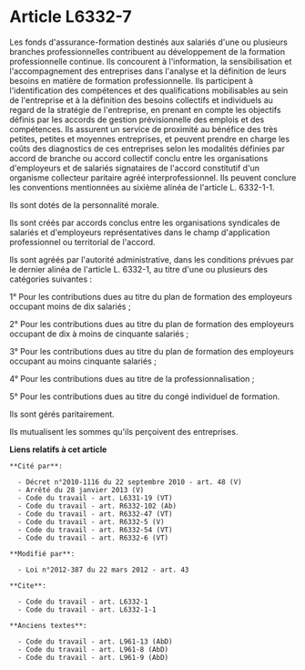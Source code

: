 # Article L6332-7

Les fonds d'assurance-formation destinés aux salariés d'une ou plusieurs branches professionnelles contribuent au
développement de la formation professionnelle continue. Ils concourent à l'information, la sensibilisation et
l'accompagnement des entreprises dans l'analyse et la définition de leurs besoins en matière de formation professionnelle.
Ils participent à l'identification des compétences et des qualifications mobilisables au sein de l'entreprise et à la
définition des besoins collectifs et individuels au regard de la stratégie de l'entreprise, en prenant en compte les
objectifs définis par les accords de gestion prévisionnelle des emplois et des compétences. Ils assurent un service de
proximité au bénéfice des très petites, petites et moyennes entreprises, et peuvent prendre en charge les coûts des
diagnostics de ces entreprises selon les modalités définies par accord de branche ou accord collectif conclu entre les
organisations d'employeurs et de salariés signataires de l'accord constitutif d'un organisme collecteur paritaire agréé
interprofessionnel. Ils peuvent conclure les conventions mentionnées au sixième alinéa de l'article L. 6332-1-1. 

Ils sont dotés de la personnalité morale. 

Ils sont créés par accords conclus entre les organisations syndicales de salariés et d'employeurs représentatives dans le
champ d'application professionnel ou territorial de l'accord. 

Ils sont agréés par l'autorité administrative, dans les conditions prévues par le dernier alinéa de l'article L. 6332-1, au
titre d'une ou plusieurs des catégories suivantes : 

1° Pour les contributions dues au titre du plan de formation des employeurs occupant moins de dix salariés ; 

2° Pour les contributions dues au titre du plan de formation des employeurs occupant de dix à moins de cinquante salariés ; 

3° Pour les contributions dues au titre du plan de formation des employeurs occupant au moins cinquante salariés ; 

4° Pour les contributions dues au titre de la professionnalisation ; 

5° Pour les contributions dues au titre du congé individuel de formation. 

Ils sont gérés paritairement. 

Ils mutualisent les sommes qu'ils perçoivent des entreprises.

**Liens relatifs à cet article**

	**Cité par**:

	  - Décret n°2010-1116 du 22 septembre 2010 - art. 48 (V)
	  - Arrêté du 28 janvier 2013 (V)
	  - Code du travail - art. L6331-19 (VT)
	  - Code du travail - art. R6332-102 (Ab)
	  - Code du travail - art. R6332-47 (VT)
	  - Code du travail - art. R6332-5 (V)
	  - Code du travail - art. R6332-54 (VT)
	  - Code du travail - art. R6332-6 (VT)

	**Modifié par**:

	  - Loi n°2012-387 du 22 mars 2012 - art. 43

	**Cite**:

	  - Code du travail - art. L6332-1
	  - Code du travail - art. L6332-1-1

	**Anciens textes**:

	  - Code du travail - art. L961-13 (AbD)
	  - Code du travail - art. L961-8 (AbD)
	  - Code du travail - art. L961-9 (AbD)
